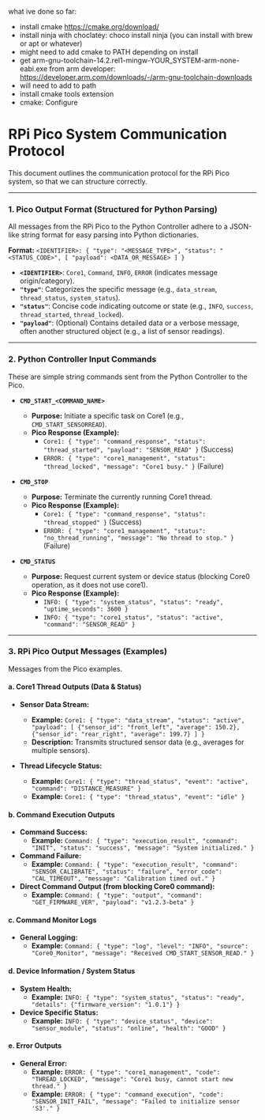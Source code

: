 what ive done so far: 
- install cmake https://cmake.org/download/
 - install ninja with choclatey: choco install ninja (you can install with brew or apt or whatever)
- might need to add cmake to PATH depending on install
- get arm-gnu-toolchain-14.2.rel1-mingw-YOUR_SYSTEM-arm-none-eabi.exe from arm developer: https://developer.arm.com/downloads/-/arm-gnu-toolchain-downloads
- will need to add to path
- install cmake tools extension
- cmake: Configure


# RPi Pico System Communication Protocol

This document outlines the communication protocol for the RPi Pico system, so that we can structure correctly.

---

### 1. Pico Output Format (Structured for Python Parsing)

All messages from the RPi Pico to the Python Controller adhere to a JSON-like string format for easy parsing into Python dictionaries.

**Format:** `<IDENTIFIER>: { "type": "<MESSAGE_TYPE>", "status": "<STATUS_CODE>", [ "payload": <DATA_OR_MESSAGE> ] }`

* **`<IDENTIFIER>`**: `Core1`, `Command`, `INFO`, `ERROR` (indicates message origin/category).
* **`"type"`**: Categorizes the specific message (e.g., `data_stream`, `thread_status`, `system_status`).
* **`"status"`**: Concise code indicating outcome or state (e.g., `INFO`, `success`, `thread_started`, `thread_locked`).
* **`"payload"`**: (Optional) Contains detailed data or a verbose message, often another structured object (e.g., a list of sensor readings).

---

### 2. Python Controller Input Commands

These are simple string commands sent from the Python Controller to the Pico.

* **`CMD_START_<COMMAND_NAME>`**
    * **Purpose:** Initiate a specific task on Core1 (e.g., `CMD_START_SENSORREAD`).
    * **Pico Response (Example):**
        * `Core1: { "type": "command_response", "status": "thread_started", "payload": "SENSOR_READ" }` (Success)
        * `ERROR: { "type": "core1_management", "status": "thread_locked", "message": "Core1 busy." }` (Failure)

* **`CMD_STOP`**
    * **Purpose:** Terminate the currently running Core1 thread.
    * **Pico Response (Example):**
        * `Core1: { "type": "command_response", "status": "thread_stopped" }` (Success)
        * `ERROR: { "type": "core1_management", "status": "no_thread_running", "message": "No thread to stop." }` (Failure)

* **`CMD_STATUS`**
    * **Purpose:** Request current system or device status (blocking Core0 operation, as it does not use core1).
    * **Pico Response (Example):**
        * `INFO: { "type": "system_status", "status": "ready", "uptime_seconds": 3600 }`
        * `INFO: { "type": "core1_status", "status": "active", "command": "SENSOR_READ" }`



---

### 3. RPi Pico Output Messages (Examples)

Messages from the Pico examples.

#### a. Core1 Thread Outputs (Data & Status)

* **Sensor Data Stream:**
    * **Example:** `Core1: { "type": "data_stream", "status": "active", "payload": [ {"sensor_id": "front_left", "average": 150.2}, {"sensor_id": "rear_right", "average": 199.7} ] }`
    * **Description:** Transmits structured sensor data (e.g., averages for multiple sensors).

* **Thread Lifecycle Status:**
    * **Example:** `Core1: { "type": "thread_status", "event": "active", "command": "DISTANCE_MEASURE" }`
    * **Example:** `Core1: { "type": "thread_status", "event": "idle" }`

#### b. Command Execution Outputs

* **Command Success:**
    * **Example:** `Command: { "type": "execution_result", "command": "INIT", "status": "success", "message": "System initialized." }`
* **Command Failure:**
    * **Example:** `Command: { "type": "execution_result", "command": "SENSOR_CALIBRATE", "status": "failure", "error_code": "CAL_TIMEOUT", "message": "Calibration timed out." }`
* **Direct Command Output (from blocking Core0 command):**
    * **Example:** `Command: { "type": "output", "command": "GET_FIRMWARE_VER", "payload": "v1.2.3-beta" }`

#### c. Command Monitor Logs

* **General Logging:**
    * **Example:** `Command: { "type": "log", "level": "INFO", "source": "Core0_Monitor", "message": "Received CMD_START_SENSOR_READ." }`

#### d. Device Information / System Status

* **System Health:**
    * **Example:** `INFO: { "type": "system_status", "status": "ready", "details": {"firmware_version": "1.0.1"} }`
* **Device Specific Status:**
    * **Example:** `INFO: { "type": "device_status", "device": "sensor_module", "status": "online", "health": "GOOD" }`

#### e. Error Outputs

* **General Error:**
    * **Example:** `ERROR: { "type": "core1_management", "code": "THREAD_LOCKED", "message": "Core1 busy, cannot start new thread." }`
    * **Example:** `ERROR: { "type": "command_execution", "code": "SENSOR_INIT_FAIL", "message": "Failed to initialize sensor 'S3'." }`